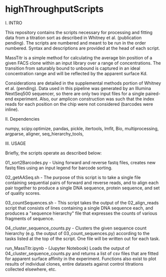# highThroughputScripts

I.    INTRO

This repository contains the scripts necessary for processing and fitting data from a titration sort 
as described in Whitney et al. (publication pending). The scripts are numbered and meant to be run 
in the order numbered. Syntax and descriptions are provided at the head of each script. 

MassTitr is a simple method for calculating the average bin position of a given FACS clone within an 
input library over a range of concentrations. The transition from saturably bound to unbound is 
captured in an ideal concentration range and will be reflected by the apparent surface Kd. 

Considerations are detailed in the supplemental methods portion of Whitney et al. (pending). Data
used in this pipeline was generated by an Illumina NextSeq500 sequencer, so there are only two 
input files for a single paired-end experiment. Also, our amplicon construction was such that the 
index reads for each position on the chip were not considered (barcodes were inline). 


II.   Dependencies 

numpy, scipy.optimize, pandas, pickle, itertools, lmfit, Bio, multiprocessing, argparse, aligner, 
seq_hierarchy_tools, 


III.  USAGE 

Briefly, the scripts operate as described below: 

01_sort2Barcodes.py	 - Using forward and reverse fastq files, creates new fastq files using an input
legend for barcode sorting. 

02_getAASeq.sh - The purpose of this script is to take a single file containing sequential pairs
of forward and reverse reads, and to align each pair together to produce a single
DNA sequence, protein sequence, and set of quality scores.

03_countSequences.sh	- This script takes the output of the 02_align_reads script that consists of lines
containing a single DNA sequence each, and produces a "sequence hierarchy" file
that expresses the counts of various fragments of sequence.

04_cluster_sequence_counts.py	- Clusters the given sequence count hierarchy (e.g. the output of 
03_count_sequences.py) according to the tasks listed at the top of the script. One file will be written 
out for each task.

run_MassTitr.ipynb - (Jupyter Notebook) Loads the output of 04_cluster_sequence_counts.py and returns a list 
of csv files that are fitted for apparent surface affinity in the experiment. Functions also exist to 
plot results of individual clones, entire datasets against control titrations collected elsewhere, etc.




